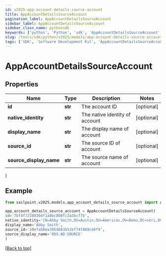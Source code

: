 ```yaml
---
id: v2025-app-account-details-source-account
title: AppAccountDetailsSourceAccount
pagination_label: AppAccountDetailsSourceAccount
sidebar_label: AppAccountDetailsSourceAccount
sidebar_class_name: pythonsdk
keywords: ['python', 'Python', 'sdk', 'AppAccountDetailsSourceAccount', 'V2025AppAccountDetailsSourceAccount'] 
slug: /tools/sdk/python/v2025/models/app-account-details-source-account
tags: ['SDK', 'Software Development Kit', 'AppAccountDetailsSourceAccount', 'V2025AppAccountDetailsSourceAccount']
---
```


# AppAccountDetailsSourceAccount


## Properties

Name | Type | Description | Notes
------------ | ------------- | ------------- | -------------
**id** | **str** | The account ID | [optional] 
**native_identity** | **str** | The native identity of account | [optional] 
**display_name** | **str** | The display name of account | [optional] 
**source_id** | **str** | The source ID of account | [optional] 
**source_display_name** | **str** | The source name of account | [optional] 
}

## Example

```python
from sailpoint.v2025.models.app_account_details_source_account import AppAccountDetailsSourceAccount

app_account_details_source_account = AppAccountDetailsSourceAccount(
id='fbf4f72280304f1a8bc808fc2a3bcf7b',
native_identity='CN=Abby Smith,OU=Austin,OU=Americas,OU=Demo,DC=seri,DC=acme,DC=com',
display_name='Abby Smith',
source_id='10efa58ea3954883b52bf74f489ce8f9',
source_display_name='ODS-AD-SOURCE'
)

```
[[Back to top]](#) 

